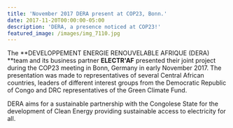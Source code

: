 ```yaml
---
title: 'November 2017 DERA present at COP23, Bonn.'
date: 2017-11-20T00:00:00-05:00
description: 'DERA, a presence noticed at COP23!'
featured_image: /images/img_7110.jpg
---
```

The **DEVELOPPEMENT ENERGIE RENOUVELABLE AFRIQUE (DERA) **team and its business partner **ELECTR'AF** presented their joint project during the COP23 meeting in Bonn, Germany in early November 2017. The presentation was made to representatives of several Central African countries, leaders of different interest groups from the Democratic Republic of Congo and DRC representatives of the Green Climate Fund.

DERA aims for a sustainable partnership with the Congolese State for the development of Clean Energy providing sustainable access to electricity for all.
